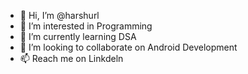 - 👋 Hi, I’m @harshurl
- 👀 I’m interested in Programming
- 🌱 I’m currently learning DSA
- 💞️ I’m looking to collaborate on Android Development
- 📫 Reach me on Linkdeln<a href="https://linkedin.com/in/harshurl">

<!---
harshurl/harshurl is a ✨ special ✨ repository because its `README.md` (this file) appears on your GitHub profile.
You can click the Preview link to take a look at your changes.
--->
